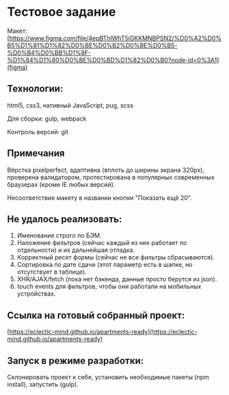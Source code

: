 # Тестовое задание

Макет: [https://www.figma.com/file/4epBThlWhT5iGKKMNBPSN2/%D0%A2%D0%B5%D1%81%D1%82%D0%BE%D0%B2%D0%BE%D0%B5-%D0%B4%D0%BB%D1%8F-%D1%84%D1%80%D0%BE%D0%BD%D1%82%D0%B0?node-id=0%3A1](figma)

## Технологии: 

html5, css3, нативный JavaScript, pug, scss

Для сборки: gulp, webpack

Контроль версий: git

## Примечания

Вёрстка pixelperfect, адаптивна (вплоть до ширины экрана 320px), проверена валидатором, протестирована в популярных современных браузерах (кроме IE любых версий).

Несоответствие макету в названии кнопки "Показать ещё 20".

## Не удалось реализовать:

1. Именование строго по БЭМ.
2. Наложение фильтров (сейчас каждый из них работает по отдельности) и их дальнейшая отладка.
3. Корректный ресет формы (сейчас не все фильтры сбрасываются).
4. Сортировка по дате сдачи (этот параметр есть в шапке, но отсутствует в таблице).
5. XHR/AJAX/fetch (пока нет бэкенда, данные просто берутся из json).
6. touch events для фильтров, чтобы они работали на мобильных устройствах.

## Ссылка на готовый собранный проект: 

[https://eclectic-mind.github.io/apartments-ready](https://eclectic-mind.github.io/apartments-ready)

## Запуск в режиме разработки: 

Склонировать проект к себе, установить необходимые пакеты (npm install), запустить (gulp).
